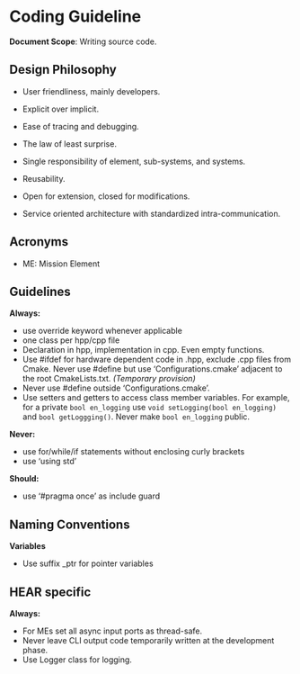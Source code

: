 # Coding Guideline
**Document Scope**: Writing source code.
## Design Philosophy​

- User friendliness, mainly developers.​

- Explicit over implicit.​

- Ease of tracing and debugging.​

- The law of least surprise.

- Single responsibility of element, sub-systems, and systems.​

- Reusability.​

- Open for extension, closed for modifications.​

- Service oriented architecture with standardized intra-communication.​

## Acronyms

- ME: Mission Element

## Guidelines
**Always:**
- use override keyword whenever applicable
- one class per hpp/cpp file
- Declaration in hpp, implementation in cpp. Even empty functions.
- Use #ifdef for hardware dependent code in .hpp, exclude .cpp files from Cmake. Never use #define but use ‘Configurations.cmake’ adjacent to the root CmakeLists.txt. _(Temporary provision)_
- Never use #define outside ‘Configurations.cmake’.
- Use setters and getters to access class member variables. For example, for a private `bool en_logging` use `void setLogging(bool en_logging)` and `bool getLoggging()`. Never make `bool en_logging` public.

   

**Never:**
- use for/while/if statements without enclosing curly brackets
- use ‘using std’  
  
**Should:**
- use ‘#pragma once’ as include guard  
    
## Naming Conventions

**Variables**
- Use suffix _ptr for pointer variables

## HEAR specific

**Always:**
- For MEs set all async input ports as thread-safe.
- Never leave CLI output code temporarily written at the development phase.
- Use Logger class for logging.